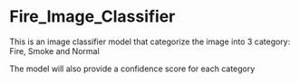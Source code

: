 # Fire_Image_Classifier

This is an image classifier model that categorize the image into 3 category: Fire, Smoke and Normal

The model will also provide a confidence score for each category
